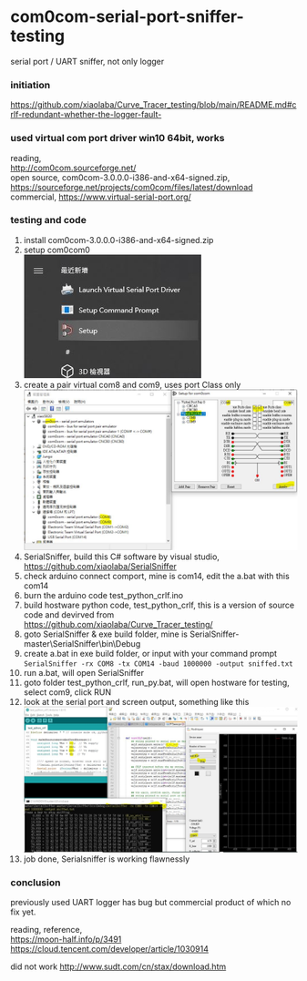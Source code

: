 # com0com-serial-port-sniffer-testing
serial port / UART sniffer, not only logger

### initiation  
https://github.com/xiaolaba/Curve_Tracer_testing/blob/main/README.md#crlf-redundant-whether-the-logger-fault-


### used virtual com port driver win10 64bit, works
reading,  
http://com0com.sourceforge.net/  
open source, com0com-3.0.0.0-i386-and-x64-signed.zip, https://sourceforge.net/projects/com0com/files/latest/download  
commercial,  https://www.virtual-serial-port.org/  


### testing and code
1. install com0com-3.0.0.0-i386-and-x64-signed.zip
2. setup com0com0  
![setup_com0com.JPG](setup_com0com.JPG)  
3. create a pair virtual com8 and com9, uses port Class only  
![setup_com0com_com8_com9.JPG](setup_com0com_com8_com9.JPG)  
4. SerialSniffer, build this C# software by visual studio, https://github.com/xiaolaba/SerialSniffer
5. check arduino connect comport, mine is com14, edit the a.bat with this com14
6. burn the arduino code test_python_crlf.ino
7. build hostware python code, test_python_crlf, this is a version of source code and devirved from https://github.com/xiaolaba/Curve_Tracer_testing/  
8. goto SerialSniffer & exe build folder, mine is SerialSniffer-master\SerialSniffer\bin\Debug  
9. create a.bat in exe build folder, or input with your command prompt ```SerialSniffer -rx COM8 -tx COM14 -baud 1000000 -output sniffed.txt ```
10. run a.bat, will open SerialSniffer 
11. goto folder test_python_crlf, run_py.bat, will open hostware for testing, select com9, click RUN   
12. look at the serial port and screen output, something like this  
 ![SerialSniffer_test_done1.JPG](SerialSniffer_test_done1.JPG)  
13. job done, Serialsniffer is working flawnessly


### conclusion
previously used UART logger has bug but commercial product of which no fix yet.



reading, reference,  
https://moon-half.info/p/3491  
https://cloud.tencent.com/developer/article/1030914  

did not work
http://www.sudt.com/cn/stax/download.htm


